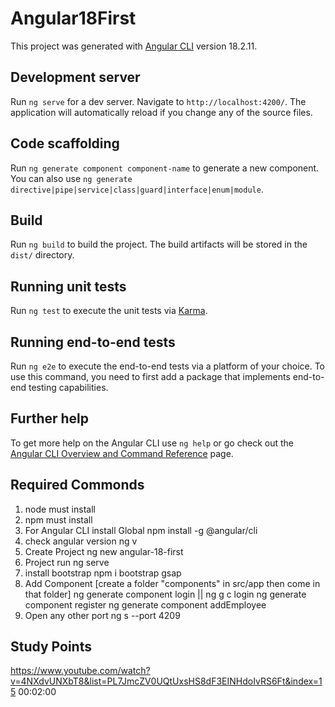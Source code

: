 # Angular18First

This project was generated with [Angular CLI](https://github.com/angular/angular-cli) version 18.2.11.

## Development server

Run `ng serve` for a dev server. Navigate to `http://localhost:4200/`. The application will automatically reload if you change any of the source files.

## Code scaffolding

Run `ng generate component component-name` to generate a new component. You can also use `ng generate directive|pipe|service|class|guard|interface|enum|module`.

## Build

Run `ng build` to build the project. The build artifacts will be stored in the `dist/` directory.

## Running unit tests

Run `ng test` to execute the unit tests via [Karma](https://karma-runner.github.io).

## Running end-to-end tests

Run `ng e2e` to execute the end-to-end tests via a platform of your choice. To use this command, you need to first add a package that implements end-to-end testing capabilities.

## Further help

To get more help on the Angular CLI use `ng help` or go check out the [Angular CLI Overview and Command Reference](https://angular.dev/tools/cli) page.

## Required Commonds

1. node must install
2. npm must install
3. For Angular CLI install Global
	npm install -g @angular/cli
4. check angular version
	ng v
5. Create Project
       ng new angular-18-first
6. Project run
	ng serve
7. install bootstrap
	npm i bootstrap gsap
8. Add Component  [create a folder "components" in src/app then come in that folder]
	ng generate component login   || ng g c login
	ng generate component register
	ng generate component addEmployee
9. Open any other port 
	ng s --port 4209
	

## Study Points

https://www.youtube.com/watch?v=4NXdvUNXbT8&list=PL7JmcZV0UQtUxsHS8dF3EINHdoIvRS6Ft&index=15
00:02:00